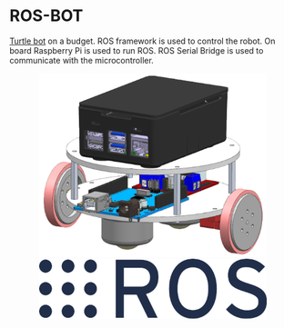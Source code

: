 # ROS-BOT

[Turtle bot](https://www.turtlebot.com/) on a budget. ROS framework is used to control the robot. On board Raspberry Pi is used to run ROS. ROS Serial Bridge is used to communicate with the microcontroller.

<p align="center">
  <img src="https://github.com/bataseven/rosbot/blob/master/Images/rosbot.png" width=400 title="ROSBOT">
  <img src="https://github.com/bataseven/rosbot/blob/master/Images/ros.png" width="400" title="ROS">
</p>
